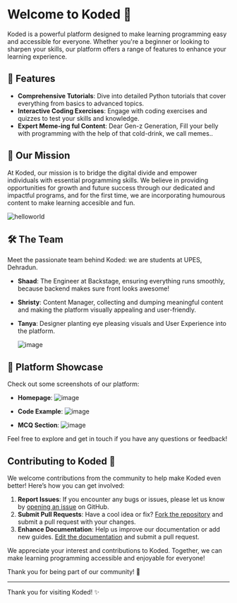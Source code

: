 
# Welcome to Koded 🌟

Koded is a powerful platform designed to make learning programming easy and accessible for everyone. Whether you're a beginner or looking to sharpen your skills, our platform offers a range of features to enhance your learning experience.

## 🚀 Features

- **Comprehensive Tutorials**: Dive into detailed Python tutorials that cover everything from basics to advanced topics.
- **Interactive Coding Exercises**: Engage with coding exercises and quizzes to test your skills and knowledge.
- **Expert Meme-ing ful Content**: Dear Gen-z Generation, Fill your belly with programming with the help of that cold-drink, we call memes..

## 🎯 Our Mission

At Koded, our mission is to bridge the digital divide and empower individuals with essential programming skills. We believe in providing opportunities for growth and future success through our dedicated and impactful programs, and for the first time, we are incorporating humourous content to make learning accesible and fun.

![helloworld](https://github.com/user-attachments/assets/e9808117-dd45-4508-8d56-da2398ae3bd2)


## 🛠️ The Team

Meet the passionate team behind Koded:
we are students at UPES, Dehradun.

- **Shaad**: The Engineer at Backstage, ensuring everything runs smoothly, because backend makes sure front looks awesome!

- **Shristy**: Content Manager, collecting and dumping meaningful content and making the platform visually appealing and user-friendly.

- **Tanya**: Designer planting eye pleasing visuals and User Experience into the platform.

  ![image](https://github.com/user-attachments/assets/97ebbaaf-3001-45e9-b5be-4ccf47bf82db)


## 📸 Platform Showcase

Check out some screenshots of our platform:

- **Homepage**: ![image](https://github.com/user-attachments/assets/ca0c469d-c55c-43fe-a469-0a42db5a4758)

- **Code Example**: ![image](https://github.com/user-attachments/assets/7563f2aa-8d55-4485-9880-0a299fd3e630)

- **MCQ Section**: ![image](https://github.com/user-attachments/assets/156766f3-2a42-408f-bfa8-232593c56f8e)


Feel free to explore and get in touch if you have any questions or feedback!

## Contributing to Koded 🤝

We welcome contributions from the community to help make Koded even better! Here’s how you can get involved:

1. **Report Issues**: If you encounter any bugs or issues, please let us know by [opening an issue](https://github.com/shaadart/Koded/issues) on GitHub.
2. **Submit Pull Requests**: Have a cool idea or fix? [Fork the repository](https://github.com/shaadart/Koded/fork) and submit a pull request with your changes.
3. **Enhance Documentation**: Help us improve our documentation or add new guides. [Edit the documentation](https://github.com/shaadart/Koded/edit) and submit a pull request.

We appreciate your interest and contributions to Koded. Together, we can make learning programming accessible and enjoyable for everyone!

Thank you for being part of our community! 🌟


---

Thank you for visiting Koded! ✨

